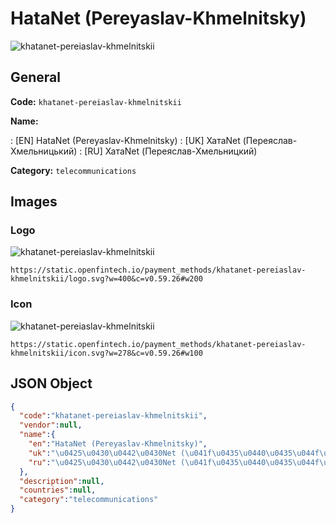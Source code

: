
# HataNet (Pereyaslav-Khmelnitsky) 
![khatanet-pereiaslav-khmelnitskii](https://static.openfintech.io/payment_methods/khatanet-pereiaslav-khmelnitskii/logo.svg?w=400&c=v0.59.26#w200)  

## General 
**Code:** `khatanet-pereiaslav-khmelnitskii` 
 
**Name:** 
 
:	[EN] HataNet (Pereyaslav-Khmelnitsky) 
:	[UK] ХатаNet (Переяслав-Хмельницький) 
:	[RU] ХатаNet (Переяслав-Хмельницкий) 
 
**Category:** `telecommunications` 
 

## Images 

### Logo 
![khatanet-pereiaslav-khmelnitskii](https://static.openfintech.io/payment_methods/khatanet-pereiaslav-khmelnitskii/logo.svg?w=400&c=v0.59.26#w200)  

```
https://static.openfintech.io/payment_methods/khatanet-pereiaslav-khmelnitskii/logo.svg?w=400&c=v0.59.26#w200
```  

### Icon 
![khatanet-pereiaslav-khmelnitskii](https://static.openfintech.io/payment_methods/khatanet-pereiaslav-khmelnitskii/icon.svg?w=278&c=v0.59.26#w100)  

```
https://static.openfintech.io/payment_methods/khatanet-pereiaslav-khmelnitskii/icon.svg?w=278&c=v0.59.26#w100
```  

## JSON Object 

```json
{
  "code":"khatanet-pereiaslav-khmelnitskii",
  "vendor":null,
  "name":{
    "en":"HataNet (Pereyaslav-Khmelnitsky)",
    "uk":"\u0425\u0430\u0442\u0430Net (\u041f\u0435\u0440\u0435\u044f\u0441\u043b\u0430\u0432-\u0425\u043c\u0435\u043b\u044c\u043d\u0438\u0446\u044c\u043a\u0438\u0439)",
    "ru":"\u0425\u0430\u0442\u0430Net (\u041f\u0435\u0440\u0435\u044f\u0441\u043b\u0430\u0432-\u0425\u043c\u0435\u043b\u044c\u043d\u0438\u0446\u043a\u0438\u0439)"
  },
  "description":null,
  "countries":null,
  "category":"telecommunications"
}
```  
